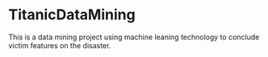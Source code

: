 # TitanicDataMining

This is a data mining project using machine leaning technology to conclude victim features on the disaster. 

